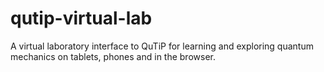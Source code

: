 # qutip-virtual-lab
A virtual laboratory interface to QuTiP for learning and exploring quantum mechanics on tablets, phones and in the browser.
